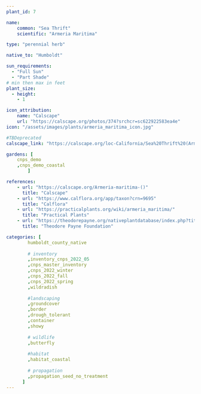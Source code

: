 ```yaml
---
plant_id: 7

name: 
    common: "Sea Thrift"  
    scientific: "Armeria Maritima"  

type: "perennial herb"

native_to: "Humboldt"

sun_requirements:
  - "Full Sun"
  - "Part Shade"
# min then max in feet
plant_size:
  - height: 
    - 1

icon_attribution: 
    name: "Calscape"
    url: "https://calscape.org/photos/374?srchcr=sc622922583ea4e"
icon: "/assets/images/plants/armeria_maritima_icon.jpg"

#TBDeprecated
calscape_link: "https://calscape.org/loc-California/Sea%20Thrift%20(Armeria%20maritima)"

gardens: [
    cnps_demo
    ,cnps_demo_coastal
        ]

references:
    - url: "https://calscape.org/Armeria-maritima-()"
      title: "Calscape"
    - url: "https://www.calflora.org/app/taxon?crn=9695"
      title: "Calflora"
    - url: "https://practicalplants.org/wiki/armeria_maritima/"
      title: "Practical Plants"
    - url: "https://theodorepayne.org/nativeplantdatabase/index.php?title=Armeria_maritima"
      title: "Theodore Payne Foundation"

categories: [
        humboldt_county_native
        
        # inventory
        ,inventory_cnps_2022_05
        ,cnps_master_inventory
        ,cnps_2022_winter
        ,cnps_2022_fall
        ,cnps_2022_spring
        ,wildradish
        
        #landscaping
        ,groundcover
        ,border
        ,drough_tolerant       
        ,container
        ,showy
 
        # wildlife
        ,butterfly
    
        #habitat
        ,habitat_coastal
        
        # propagation 
        ,propagation_seed_no_treatment
      ]
---
```


